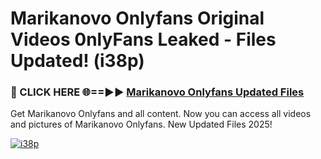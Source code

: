 # Marikanovo Onlyfans Original Videos 0nlyFans Leaked - Files Updated! (i38p)

<h3>🔴 CLICK HERE 🌐==►► <a href="https://tinyurl.com/ehrbuxhb" rel="nofollow">Marikanovo Onlyfans Updated Files</a></h3>

Get Marikanovo Onlyfans and all content. Now you can access all videos and pictures of Marikanovo Onlyfans. New Updated Files 2025!

[![i38p](https://i.imgur.com/lVYEuWS.gif)](https://tinyurl.com/ehrbuxhb)

